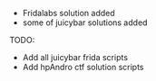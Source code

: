 - Fridalabs solution added
- some of juicybar solutions added

TODO:
- Add all juicybar frida scripts
- Add hpAndro ctf solution scripts
